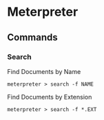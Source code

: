 # Meterpreter
## Commands 
### Search
Find Documents by Name
```meterpreter
meterpreter > search -f NAME
```
Find Documents by Extension
```meterpreter
meterpreter > search -f *.EXT
```
